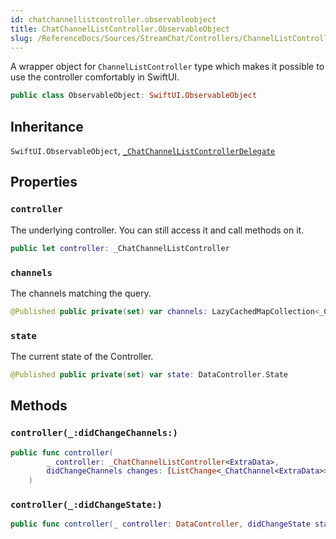 ```yaml
---
id: chatchannellistcontroller.observableobject 
title: ChatChannelListController.ObservableObject
slug: /ReferenceDocs/Sources/StreamChat/Controllers/ChannelListController/chatchannellistcontroller.observableobject
---
```


A wrapper object for `ChannelListController` type which makes it possible to use the controller comfortably in SwiftUI.

``` swift
public class ObservableObject: SwiftUI.ObservableObject 
```

## Inheritance

`SwiftUI.ObservableObject`, [`_ChatChannelListControllerDelegate`](ChatChannelListControllerDelegate)

## Properties

### `controller`

The underlying controller. You can still access it and call methods on it.

``` swift
public let controller: _ChatChannelListController
```

### `channels`

The channels matching the query.

``` swift
@Published public private(set) var channels: LazyCachedMapCollection<_ChatChannel<ExtraData>> = []
```

### `state`

The current state of the Controller.

``` swift
@Published public private(set) var state: DataController.State
```

## Methods

### `controller(_:didChangeChannels:)`

``` swift
public func controller(
        _ controller: _ChatChannelListController<ExtraData>,
        didChangeChannels changes: [ListChange<_ChatChannel<ExtraData>>]
    ) 
```

### `controller(_:didChangeState:)`

``` swift
public func controller(_ controller: DataController, didChangeState state: DataController.State) 
```
